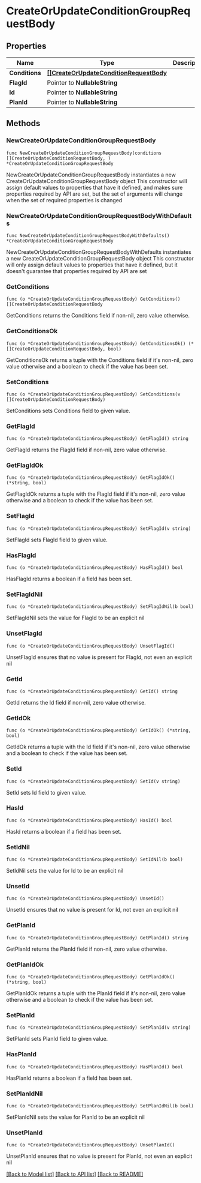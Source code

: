 # CreateOrUpdateConditionGroupRequestBody

## Properties

Name | Type | Description | Notes
------------ | ------------- | ------------- | -------------
**Conditions** | [**[]CreateOrUpdateConditionRequestBody**](CreateOrUpdateConditionRequestBody.md) |  | 
**FlagId** | Pointer to **NullableString** |  | [optional] 
**Id** | Pointer to **NullableString** |  | [optional] 
**PlanId** | Pointer to **NullableString** |  | [optional] 

## Methods

### NewCreateOrUpdateConditionGroupRequestBody

`func NewCreateOrUpdateConditionGroupRequestBody(conditions []CreateOrUpdateConditionRequestBody, ) *CreateOrUpdateConditionGroupRequestBody`

NewCreateOrUpdateConditionGroupRequestBody instantiates a new CreateOrUpdateConditionGroupRequestBody object
This constructor will assign default values to properties that have it defined,
and makes sure properties required by API are set, but the set of arguments
will change when the set of required properties is changed

### NewCreateOrUpdateConditionGroupRequestBodyWithDefaults

`func NewCreateOrUpdateConditionGroupRequestBodyWithDefaults() *CreateOrUpdateConditionGroupRequestBody`

NewCreateOrUpdateConditionGroupRequestBodyWithDefaults instantiates a new CreateOrUpdateConditionGroupRequestBody object
This constructor will only assign default values to properties that have it defined,
but it doesn't guarantee that properties required by API are set

### GetConditions

`func (o *CreateOrUpdateConditionGroupRequestBody) GetConditions() []CreateOrUpdateConditionRequestBody`

GetConditions returns the Conditions field if non-nil, zero value otherwise.

### GetConditionsOk

`func (o *CreateOrUpdateConditionGroupRequestBody) GetConditionsOk() (*[]CreateOrUpdateConditionRequestBody, bool)`

GetConditionsOk returns a tuple with the Conditions field if it's non-nil, zero value otherwise
and a boolean to check if the value has been set.

### SetConditions

`func (o *CreateOrUpdateConditionGroupRequestBody) SetConditions(v []CreateOrUpdateConditionRequestBody)`

SetConditions sets Conditions field to given value.


### GetFlagId

`func (o *CreateOrUpdateConditionGroupRequestBody) GetFlagId() string`

GetFlagId returns the FlagId field if non-nil, zero value otherwise.

### GetFlagIdOk

`func (o *CreateOrUpdateConditionGroupRequestBody) GetFlagIdOk() (*string, bool)`

GetFlagIdOk returns a tuple with the FlagId field if it's non-nil, zero value otherwise
and a boolean to check if the value has been set.

### SetFlagId

`func (o *CreateOrUpdateConditionGroupRequestBody) SetFlagId(v string)`

SetFlagId sets FlagId field to given value.

### HasFlagId

`func (o *CreateOrUpdateConditionGroupRequestBody) HasFlagId() bool`

HasFlagId returns a boolean if a field has been set.

### SetFlagIdNil

`func (o *CreateOrUpdateConditionGroupRequestBody) SetFlagIdNil(b bool)`

 SetFlagIdNil sets the value for FlagId to be an explicit nil

### UnsetFlagId
`func (o *CreateOrUpdateConditionGroupRequestBody) UnsetFlagId()`

UnsetFlagId ensures that no value is present for FlagId, not even an explicit nil
### GetId

`func (o *CreateOrUpdateConditionGroupRequestBody) GetId() string`

GetId returns the Id field if non-nil, zero value otherwise.

### GetIdOk

`func (o *CreateOrUpdateConditionGroupRequestBody) GetIdOk() (*string, bool)`

GetIdOk returns a tuple with the Id field if it's non-nil, zero value otherwise
and a boolean to check if the value has been set.

### SetId

`func (o *CreateOrUpdateConditionGroupRequestBody) SetId(v string)`

SetId sets Id field to given value.

### HasId

`func (o *CreateOrUpdateConditionGroupRequestBody) HasId() bool`

HasId returns a boolean if a field has been set.

### SetIdNil

`func (o *CreateOrUpdateConditionGroupRequestBody) SetIdNil(b bool)`

 SetIdNil sets the value for Id to be an explicit nil

### UnsetId
`func (o *CreateOrUpdateConditionGroupRequestBody) UnsetId()`

UnsetId ensures that no value is present for Id, not even an explicit nil
### GetPlanId

`func (o *CreateOrUpdateConditionGroupRequestBody) GetPlanId() string`

GetPlanId returns the PlanId field if non-nil, zero value otherwise.

### GetPlanIdOk

`func (o *CreateOrUpdateConditionGroupRequestBody) GetPlanIdOk() (*string, bool)`

GetPlanIdOk returns a tuple with the PlanId field if it's non-nil, zero value otherwise
and a boolean to check if the value has been set.

### SetPlanId

`func (o *CreateOrUpdateConditionGroupRequestBody) SetPlanId(v string)`

SetPlanId sets PlanId field to given value.

### HasPlanId

`func (o *CreateOrUpdateConditionGroupRequestBody) HasPlanId() bool`

HasPlanId returns a boolean if a field has been set.

### SetPlanIdNil

`func (o *CreateOrUpdateConditionGroupRequestBody) SetPlanIdNil(b bool)`

 SetPlanIdNil sets the value for PlanId to be an explicit nil

### UnsetPlanId
`func (o *CreateOrUpdateConditionGroupRequestBody) UnsetPlanId()`

UnsetPlanId ensures that no value is present for PlanId, not even an explicit nil

[[Back to Model list]](../README.md#documentation-for-models) [[Back to API list]](../README.md#documentation-for-api-endpoints) [[Back to README]](../README.md)



